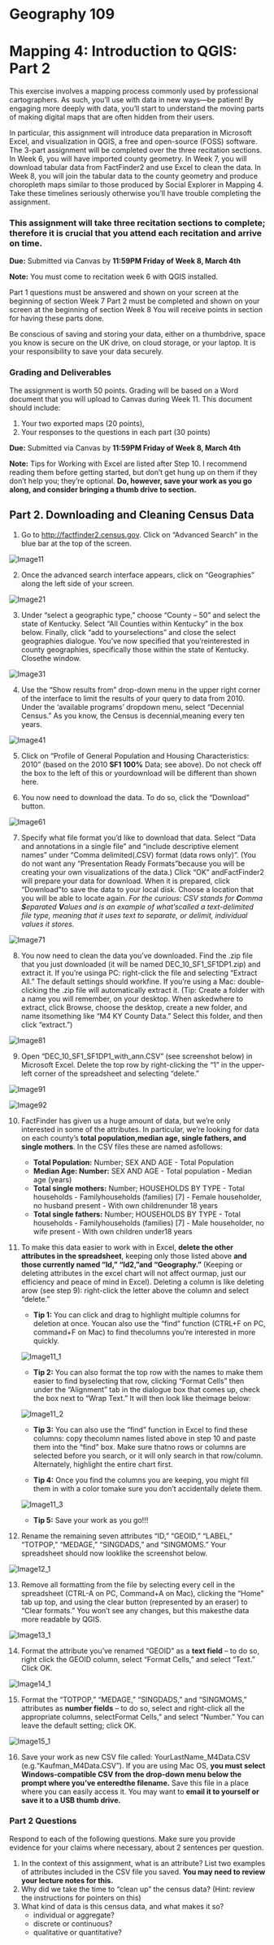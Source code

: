 # Geography 109

# Mapping 4: Introduction to QGIS: Part 2

This exercise involves a mapping process commonly used by professional cartographers. As such, you’ll use with data in new ways—be patient! By engaging more deeply with data, you’ll start to understand the moving parts of making digital maps that are often hidden from their users.

In particular, this assignment will introduce data preparation in Microsoft Excel, and visualization in QGIS, a free and open-source (FOSS) software. The 3-part assignment will be completed over the three recitation sections. In Week 6, you will have imported county geometry. In Week 7, you will download tabular data from FactFinder2 and use Excel to clean the data. In Week 8, you will join the tabular data to the county geometry and produce choropleth maps similar to those produced by Social Explorer in Mapping 4. Take these timelines seriously otherwise you’ll have trouble completing the assignment. 

### This assignment will take three recitation sections to complete; therefore it is crucial that you attend each recitation and arrive on time.

**Due:** Submitted via Canvas by **11:59PM Friday of Week 8, March 4th**

**Note:** You must come to recitation week 6 with QGIS installed.

Part 1 questions must be answered and shown on your screen at the beginning of section Week 7
Part 2 must be completed and shown on your screen at the beginning of section Week 8
You will receive points in section for having these parts done. 

Be conscious of saving and storing your data, either on a thumbdrive, space you know is secure on the UK drive, on cloud storage, or your laptop. It is your responsibility to save your data securely.

### Grading and Deliverables 

The assignment is worth 50 points. Grading will be based on a Word document that you will upload to Canvas during Week 11. This document should include:

1.  Your two exported maps (20 points),
2.  Your responses to the questions in each part (30 points)

**Due:** Submitted via Canvas by **11:59PM Friday of Week 8, March 4th**

**Note:** Tips for Working with Excel are listed after Step 10. I recommend reading them before getting started, but don’t get hung up on them if they don’t help you; they’re optional. **Do, however, save your work as you go along, and consider bringing a thumb drive to section.**

## Part 2. Downloading and Cleaning Census Data

1. Go to http://factfinder2.census.gov. Click on “Advanced Search” in the blue bar at the top of the screen.

![Image11](images/Image11.jpeg)

2. Once the advanced search interface appears, click on “Geographies” along the left side of your screen.

![Image21](images/Image21.jpeg)

3. Under “select a geographic type,” choose “County – 50” and select the state of Kentucky. Select “All Counties within Kentucky” in the box below. Finally, click “add to yourselections” and close the select geographies dialogue. You’ve now specified that you’reinterested in county geographies, specifically those within the state of Kentucky. Closethe window.

![Image31](images/Image31.jpeg)

4. Use the “Show results from” drop-down menu in the upper right corner of the interface to limit the results of your query to data from 2010. Under the ‘available programs’ dropdown menu, select “Decennial Census.” As you know, the Census is decennial,meaning every ten years.

![Image41](images/Image41.jpeg)

5. Click on “Profile of General Population and Housing Characteristics: 2010” (based on the 2010 **SF1 100%** Data; see above). Do not check off the box to the left of this or yourdownload will be different than shown here.

6. You now need to download the data. To do so, click the “Download” button.

![Image61](images/Image61.jpeg)

7. Specify what file format you’d like to download that data. Select “Data and annotations in a single file” and “include descriptive element names” under “Comma delimited(.CSV) format (data rows only)”. (You do not want any “Presentation Ready Formats”because you will be creating your own visualizations of the data.) Click “OK” andFactFinder2 will prepare your data for download. When it is prepared, click “Download”to save the data to your local disk. Choose a location that you will be able to locate again. _For the curious: CSV stands for **C**omma **S**eparated **V**alues and is an example of what’scalled a text-delimited file type, meaning that it uses text to separate, or delimit, individual values it stores._

![Image71](images/Image71.jpeg)

8. You now need to clean the data you’ve downloaded. Find the .zip file that you just downloaded (it will be named DEC_10_SF1_SF1DP1.zip) and extract it. If you’re usinga PC: right-click the file and selecting “Extract All.” The default settings should workfine. If you’re using a Mac: double-clicking the .zip file will automatically extract it. (Tip: Create a folder with a name you will remember, on your desktop. When askedwhere to extract, click Browse, choose the desktop, create a new folder, and name itsomething like “M4 KY County Data.” Select this folder, and then click “extract.”)

![Image81](images/Image81.jpeg)

9. Open “DEC_10_SF1_SF1DP1_with_ann.CSV” (see screenshot below) in Microsoft Excel. Delete the top row by right-clicking the “1” in the upper-left corner of the spreadsheet and selecting “delete.”

![Image91](images/Image91.jpeg)

![Image92](images/Image92.jpeg)

10. FactFinder has given us a huge amount of data, but we’re only interested in some of the attributes. In particular, we’re looking for data on each county’s **total population,median age, single fathers, and single mothers**. In the CSV files these are named asfollows:

	- **Total Population:** Number; SEX AND AGE - Total Population
	- **Median Age: Number:** SEX AND AGE - Total population - Median age (years)
	- **Total single mothers:** Number; HOUSEHOLDS BY TYPE - Total households - Familyhouseholds (families) [7] - Female householder, no husband present - With own childrenunder 18 years
	- **Total single fathers:** Number; HOUSEHOLDS BY TYPE - Total households - Familyhouseholds (families) [7] - Male householder, no wife present - With own children under18 years

11. To make this data easier to work with in Excel, **delete the other attributes in the spreadsheet**, keeping only those listed above **and those currently named “Id,” “Id2,”and “Geography.”** (Keeping or deleting attributes in the excel chart will not affect ourmap, just our efficiency and peace of mind in Excel). Deleting a column is like deleting arow (see step 9): right-click the letter above the column and select “delete.”

	- **Tip 1:** You can click and drag to highlight multiple columns for deletion at once. Youcan also use the “find” function (CTRL+F on PC, command+F on Mac) to find thecolumns you’re interested in more quickly.

	![Image11_1](images/Image11_1.jpeg)

	- **Tip 2:** You can also format the top row with the names to make them easier to find byselecting that row, clicking “Format Cells” then under the “Alignment” tab in the dialogue box that comes up, check the box next to “Wrap Text.” It will then look like theimage below:

	![Image11_2](images/Image11_2.jpeg)

	- **Tip 3:** You can also use the “find” function in Excel to find these columns: copy thecolumn names listed above in step 10 and paste them into the “find” box. Make sure thatno rows or columns are selected before you search, or it will only search in that row/column. Alternately, highlight the entire chart first.

	- **Tip 4:** Once you find the columns you are keeping, you might fill them in with a color tomake sure you don’t accidentally delete them.

	![Image11_3](images/Image11_3.jpeg)

	- **Tip 5:** Save your work as you go!!!

12. Rename the remaining seven attributes “ID,” “GEOID,” “LABEL,” “TOTPOP,” “MEDAGE,” “SINGDADS,” and “SINGMOMS.” Your spreadsheet should now looklike the screenshot below.

![Image12_1](images/Image12_1.jpeg)

13. Remove all formatting from the file by selecting every cell in the spreadsheet (CTRL-A on PC, Command+A on Mac), clicking the “Home” tab up top, and using the clear button (represented by an eraser) to “Clear formats.” You won’t see any changes, but this makesthe data more readable by QGIS.

![Image13_1](images/Image13_1.jpeg)

14. Format the attribute you’ve renamed “GEOID” as a **text field** – to do so, right click the GEOID column, select “Format Cells,” and select “Text.” Click OK.

![Image14_1](images/Image14_1.jpeg)

15. Format the “TOTPOP,” “MEDAGE,” “SINGDADS,” and “SINGMOMS,” attributes as **number fields** – to do so, select and right-click all the appropriate columns, selectFormat Cells,” and select “Number.” You can leave the default setting; click OK.

![Image15_1](images/Image15_1.jpeg)

16. Save your work as new CSV file called: YourLastName_M4Data.CSV (e.g.“Kaufman_M4Data.CSV”). If you are using Mac OS, **you must select Windows-compatible CSV from the drop-down menu below the prompt where you’ve enteredthe filename.** Save this file in a place where you can easily access it. You may want to **email it to yourself or save it to a USB thumb drive.**

### Part 2 Questions

Respond to each of the following questions. Make sure you provide evidence for your claims where necessary, about 2 sentences per question.

1. In the context of this assignment, what is an attribute? List two examples of attributes included in the CSV file you saved. **You may need to review your lecture notes for this.**
2. Why did we take the time to “clean up” the census data? (Hint: review the instructions for pointers on this)
3. What kind of data is this census data, and what makes it so?
    * individual or aggregate?
    * discrete or continuous?
    * qualitative or quantitative?
